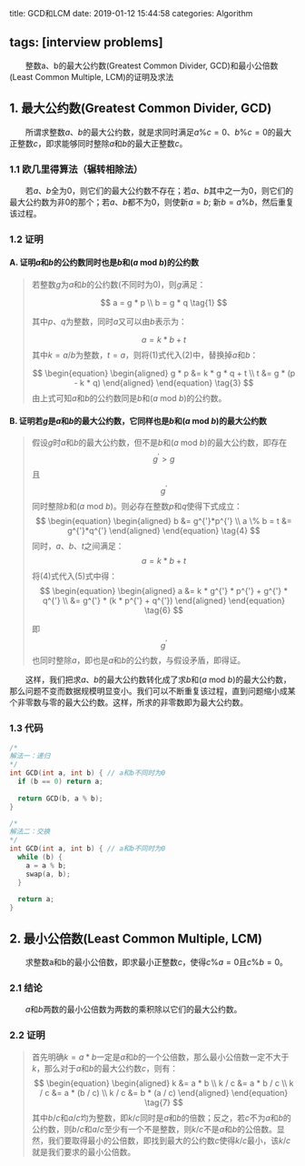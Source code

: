 title: GCD和LCM
date: 2019-01-12 15:44:58
categories: Algorithm

tags: [interview problems]
---

　　整数a、b的最大公约数(Greatest Common Divider, GCD)和最小公倍数(Least Common Multiple, LCM)的证明及求法

<!-- more -->

## 1. 最大公约数(Greatest Common Divider, GCD)

　　所谓求整数$a$、$b$的最大公约数，就是求同时满足$a \% c = 0$、$b \% c = 0$的最大正整数$c$，即求能够同时整除$a$和$b$的最大正整数$c$。

### 1.1 欧几里得算法（辗转相除法）

　　若$a$、$b$全为0，则它们的最大公约数不存在；若$a$、$b$其中之一为0，则它们的最大公约数为非0的那个；若$a$、$b$都不为0，则使新$a = b$; 新$b = a\%b$，然后重复该过程。

### 1.2 证明

#### A. 证明$a$和$b$的公约数同时也是$b$和($a$ mod $b$)的公约数

> 若整数$g$为$a$和$b$的公约数(不同时为0)，则$g$满足：
> 
> $$
> a = g * p \\
> b = g * q \tag{1}
> $$
> 
> 其中$p$、$q$为整数，同时$a$又可以由$b$表示为：
> 
> $$
> a = k * b + t \tag{2}
> $$
> 其中$k=a/b$为整数，$t=a%b$，则将(1)式代入(2)中，替换掉$a$和$b$：
> 
> $$
> \begin{equation}
> \begin{aligned}
> g * p &= k * g * q + t \\
>    t &= g * (p - k * q)
> \end{aligned}
> \end{equation} \tag{3}
> $$
> 由上式可知$a$和$b$的公约数同是$b$和($a$ mod $b$)的公约数。

#### B. 证明若$g$是$a$和$b$的最大公约数，它同样也是$b$和($a$ mod $b$)的最大公约数

> 假设$g$时$a$和$b$的最大公约数，但不是$b$和($a$ mod $b$)的最大公约数，即存在$$g^{'}>g$$且$$g^{'}$$同时整除$b$和($a$ mod $b$)。则必存在整数$p$和$q$使得下式成立：
> $$
> \begin{equation}
> \begin{aligned}
> b &= g^{'}*p^{'} \\
> a \% b = t &= g^{'}*q^{'}
> \end{aligned}
> \end{equation} \tag{4}
> $$
> 同时，$a$、$b$、$t$之间满足：
> $$
> a = k * b + t \tag{5}
> $$
> 将(4)式代入(5)式中得：
> $$
> \begin{equation}
> \begin{aligned}
> a &= k * g^{'} * p^{'} + g^{'} * q^{'} \\
> &= g^{'} * (k * p^{'} + q^{'})
> \end{aligned}
> \end{equation} \tag{6}
> $$
>
> 即$$g^{'}$$也同时整除$a$，即也是$a$和$b$的公约数，与假设矛盾，即得证。

　　这样，我们把求$a$、$b$的最大公约数转化成了求$b$和($a$ mod $b$)的最大公约数，那么问题不变而数据规模明显变小。我们可以不断重复该过程，直到问题缩小成某个非零数与零的最大公约数。这样，所求的非零数即为最大公约数。

### 1.3 代码

```C++
/*
解法一：递归
*/
int GCD(int a, int b) { // a和b不同时为0
  if (b == 0) return a;
  
  return GCD(b, a % b);
}

/*
解法二：交换
*/
int GCD(int a, int b) { // a和b不同时为0
  while (b) {
    a = a % b;
    swap(a, b);
  }
  
  return a;
}
```

## 2. 最小公倍数(Least Common Multiple, LCM)

　　求整数a和b的最小公倍数，即求最小正整数$c$，使得$c\%a=0$且$c\%b=0$。

### 2.1 结论

　　$a$和$b$两数的最小公倍数为两数的乘积除以它们的最大公约数。

### 2.2 证明

> 首先明确$k = a * b$一定是$a$和$b$的一个公倍数，那么最小公倍数一定不大于$k$，那么对于$a$和$b$的最大公约数$c$，则有：
> $$
> \begin{equation}
> \begin{aligned}
>     k &= a * b       \\
> k / c &= a * b / c   \\
> k / c &= a * (b / c) \\
> k / c &= b * (a / c)
> \end{aligned}
> \end{equation} \tag{7}
> $$
> 其中$b/c$和$a/c$均为整数，即$k/c$同时是$a$和$b$的倍数；反之，若$c$不为$a$和$b$的公约数，则$b/c$和$a/c$至少有一个不是整数，则$k/c$不是$a$和$b$的公倍数。显然，我们要取得最小的公倍数，即找到最大的公约数$c$使得$k/c$最小，该$k/c$就是我们要求的最小公倍数。